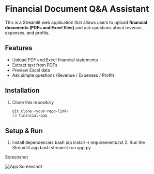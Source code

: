 # Financial Document Q&A Assistant

This is a Streamlit web application that allows users to upload **financial documents (PDFs and Excel files)** and ask questions about revenue, expenses, and profits.

## Features
- Upload PDF and Excel financial statements
- Extract text from PDFs
- Preview Excel data
- Ask simple questions (Revenue / Expenses / Profit)

## Installation
1. Clone this repository  
   ```bash
   git clone <your-repo-link>
   cd financial-qna
##  Setup & Run

1. Install dependencies
bash pip install -r requirements.txt 2. Run the Streamlit app
bash
   streamlit run app.py

Screenshot

![App Screenshot](screenshot.png)


